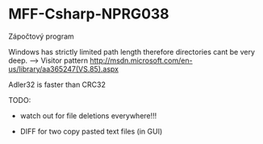 MFF-Csharp-NPRG038
==================

Zápočtový program


Windows has strictly limited path length therefore directories cant be very deep. --> Visitor pattern
http://msdn.microsoft.com/en-us/library/aa365247(VS.85).aspx


Adler32 is faster than CRC32


TODO:
- watch out for file deletions everywhere!!!

- DIFF for two copy pasted text files (in GUI)